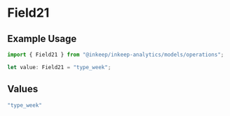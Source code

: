 # Field21

## Example Usage

```typescript
import { Field21 } from "@inkeep/inkeep-analytics/models/operations";

let value: Field21 = "type_week";
```

## Values

```typescript
"type_week"
```